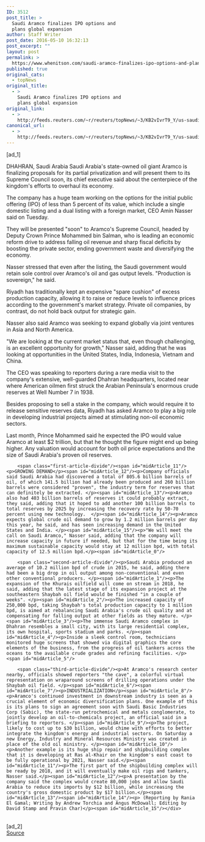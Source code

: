 ```yaml
---
ID: 3512
post_title: >
  Saudi Aramco finalizes IPO options and
  plans global expansion
author: Staff Writer
post_date: 2016-05-10 16:32:13
post_excerpt: ""
layout: post
permalink: >
  https://www.whenitson.com/saudi-aramco-finalizes-ipo-options-and-plans-global-expansion/
published: true
original_cats:
  - topNews
original_title:
  - >
    Saudi Aramco finalizes IPO options and
    plans global expansion
original_link:
  - >
    http://feeds.reuters.com/~r/reuters/topNews/~3/KB2vIvrT9_Y/us-saudi-aramco-idUSKCN0Y10XL
canonical_url:
  - >
    http://feeds.reuters.com/~r/reuters/topNews/~3/KB2vIvrT9_Y/us-saudi-aramco-idUSKCN0Y10XL
---
```

 [ad_1]
<br><div id="articleText">
<span id="midArticle_start"/>

<span id="midArticle_0"/><span class="focusParagraph" readability="6"><p><span class="articleLocation">DHAHRAN, Saudi Arabia</span> Saudi Arabia's state-owned oil giant Aramco is finalizing proposals for its partial privatization and will present them to its Supreme Council soon, its chief executive said about the centerpiece of the kingdom's efforts to overhaul its economy.</p></span><span id="midArticle_1"/><p>The company has a huge team working on the options for the initial public offering (IPO) of less than 5 percent of its value, which include a single domestic listing and a dual listing with a foreign market, CEO Amin Nasser said on Tuesday.</p><span id="midArticle_2"/><p>They will be presented "soon" to Aramco's Supreme Council, headed by Deputy Crown Prince Mohammed bin Salman, who is leading an economic reform drive to address falling oil revenue and sharp fiscal deficits by boosting the private sector, ending government waste and diversifying the economy. </p><span id="midArticle_3"/><p>Nasser stressed that even after the listing, the Saudi government would retain sole control over Aramco's oil and gas output levels. "Production is sovereign," he said. </p><span id="midArticle_4"/><p>Riyadh has traditionally kept an expensive "spare cushion" of excess production capacity, allowing it to raise or reduce levels to influence prices according to the government's market strategy. Private oil companies, by contrast, do not hold back output for strategic gain. </p><span id="midArticle_5"/><p>Nasser also said Aramco was seeking to expand globally via joint ventures in Asia and North America. </p><span id="midArticle_6"/><p>"We are looking at the current market status that, even though challenging, is an excellent opportunity for growth," Nasser said, adding that he was looking at opportunities in the United States, India, Indonesia, Vietnam and China. </p><span id="midArticle_7"/><p>The CEO was speaking to reporters during a rare media visit to the company's extensive, well-guarded Dhahran headquarters, located near where American oilmen first struck the Arabian Peninsula's enormous crude reserves at Well Number 7 in 1938.       </p><span id="midArticle_8"/><p>Besides proposing to sell a stake in the company, which would require it to release sensitive reserves data, Riyadh has asked Aramco to play a big role in developing industrial projects aimed at stimulating non-oil economic sectors.         </p><span id="midArticle_9"/><p>Last month, Prince Mohammed said he expected the IPO would value Aramco at  least $2 trillion, but that he thought the figure might end up being higher. Any valuation would account for both oil price expectations and the size of Saudi Arabia's proven oil reserves. </p><span id="midArticle_10"/>
        
        <span class="first-article-divide"/><span id="midArticle_11"/><p>GROWING DEMAND</p><span id="midArticle_12"/><p>Company officials said Saudi Arabia had discovered a total of 805.6 billion barrels of oil, of which 141.5 billion had already been produced and 260 billion barrels were considered "proven", the industry term for reserves that can definitely be extracted. </p><span id="midArticle_13"/><p>Aramco also had 403 billion barrels of reserves it could probably extract, they said, adding that it hoped to add another 100 billion barrels to total reserves by 2025 by increasing the recovery rate by 50-70 percent using new technology.  </p><span id="midArticle_14"/><p>Aramco expects global crude oil demand to grow by 1.2 million barrels per day this year, he said, and has seen increasing demand in the United States and India. </p><span id="midArticle_15"/><p>"We will meet the call on Saudi Aramco," Nasser said, adding that the company will increase capacity in future if needed, but that for the time being its maximum sustainable capacity would stay at 12 million bpd, with total capacity of 12.5 million bpd.</p><span id="midArticle_0"/>
        
        <span class="second-article-divide"/><p>Saudi Arabia produced an average of 10.2 million bpd of crude in 2015, he said, adding there had been a big drop in oil output among non-conventional and even other conventional producers. </p><span id="midArticle_1"/><p>The expansion of the Khurais oilfield will come on stream in 2018, he said, adding that the latest stage of its expansion project at the southeastern Shaybah oil field would be finished "in a couple of weeks". </p><span id="midArticle_2"/><p>The increased capacity of 250,000 bpd, taking Shaybah's total production capacity to 1 million bpd, is aimed at rebalancing Saudi Arabia's crude oil quality and at compensating for falling output at other fields as they mature. </p><span id="midArticle_3"/><p>The immense Saudi Aramco complex in Dhahran resembles a small city, with its large residential complex, its own hospital, sports stadium and parks. </p><span id="midArticle_4"/><p>Inside a sleek control room, technicians monitored huge screens that showed via digital graphics the core elements of the business, from the progress of oil tankers across the oceans to the available crude grades and refining facilities. </p><span id="midArticle_5"/>
        
        <span class="third-article-divide"/><p>At Aramco's research center nearby, officials showed reporters "the cave", a colorful virtual representation on wraparound screens of drilling operations under the Shaybah oil field. </p><span id="midArticle_6"/><span id="midArticle_7"/><p>INDUSTRIALIZATION</p><span id="midArticle_8"/><p>Aramco's continued investment in downstream industry is seen as a crucial element of economic diversification plans. One example of this is its plans to sign an agreement soon with Saudi Basic Industries Corp (Sabic), the state-run petrochemical and metals conglomerate, to jointly develop an oil-to-chemicals project, an official said in a briefing to reporters. </p><span id="midArticle_9"/><p>The project, likely to cost up to $30 billion, would chime with efforts to better integrate the kingdom's energy and industrial sectors. On Saturday a new Energy, Industry and Mineral Resources Ministry was created in place of the old oil ministry. </p><span id="midArticle_10"/><p>Another example is its huge ship repair and shipbuilding complex that it is developing at Ras al-Khair on the kingdom's east coast to be fully operational by 2021, Nasser said.</p><span id="midArticle_11"/><p>The first part of the shipbuilding complex will be ready by 2018, and it will eventually make oil rigs and tankers, Nasser said.</p><span id="midArticle_12"/><p>A presentation by the company said the complex would create 80,000 jobs and allow Saudi Arabia to reduce its imports by $12 billion, while increasing the country's gross domestic product by $17 billion.</p><span id="midArticle_13"/><span id="midArticle_14"/><p> (Reporting by Rania El Gamal; Writing by Andrew Torchia and Angus McDowall; Editing by David Stamp and Pravin Char)</p><span id="midArticle_15"/></div>
<br>[ad_2]
<br><a href="http://feeds.reuters.com/~r/reuters/topNews/~3/KB2vIvrT9_Y/us-saudi-aramco-idUSKCN0Y10XL">Source </a>